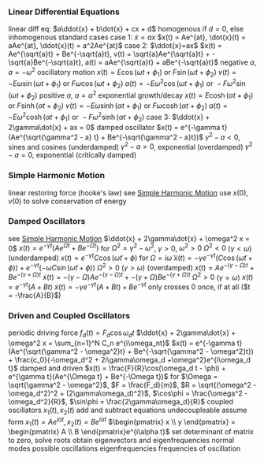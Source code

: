 ### Linear Differential Equations
linear diff eq: $a\ddot{x} + b\dot{x} + cx + d$
	homogenous if $d = 0$, else inhomogenous
standard cases
	case 1: $\dot{x} = ax$
		$x(t) = Ae^{at}, \dot{x}(t) = aAe^{at}, \ddot{x}(t) = a^2Ae^{at}$
	case 2: $\ddot{x}=ax$
	$x(t) = Ae^{\sqrt{a}t} + Be^{-\sqrt{a}t}, v(t) = \sqrt{a}Ae^{\sqrt{a}t} + -\sqrt{a}Be^{-\sqrt{a}t}, a(t) = aAe^{\sqrt{a}t} + aBe^{-\sqrt{a}t}$
		negative $a$, $a= -\omega^2$
			oscillatory motion
			$x(t) = E\cos(\omega t + \phi_1) \text{ or } F\sin(\omega t + \phi_2)$
			$v(t) = -E\omega\sin(\omega t + \phi_1) \text{ or } F\omega\cos(\omega t + \phi_2)$
			$a(t) = -E\omega^2\cos(\omega t + \phi_1) \text{ or } -F\omega^2\sin(\omega t + \phi_2)$
		positive $a$, $a = \alpha^2$
			exponential growth/decay
			$x(t) = E\cosh(\alpha t + \phi_1) \text{ or } F\sinh(\alpha t + \phi_2)$
			$v(t) = -E\omega\sinh(\alpha t + \phi_1) \text{ or } F\omega\cosh(\alpha t + \phi_2)$
			$a(t) = -E\omega^2\cosh(\alpha t + \phi_1) \text{ or } -F\omega^2\sinh(\alpha t + \phi_2)$
	case 3: $\ddot{x} + 2\gamma\dot{x} + ax = 0$
		damped oscillator
		$x(t) = e^{-\gamma t}(Ae^{\sqrt{\gamma^2 - a} t} + Be^{-\sqrt{\gamma^2 - a}t})$
		$\gamma^2 - a < 0$, sines and cosines (underdamped)
		$\gamma^2 - a > 0$, exponential (overdamped)
		$\gamma^2 - a = 0$, exponential (critically damped)
### Simple Harmonic Motion
linear restoring force (hooke's law)
	see [Simple Harmonic Motion](Small%20Oscillations.md#Simple%20Harmonic%20Motion)
use $x(0)$, $v(0)$ to solve
conservation of energy
### Damped Oscillators
see [Simple Harmonic Motion](Small%20Oscillations.md#Damping%20and%20Resonance)
$\ddot{x} + 2\gamma\dot{x} + \omega^2 x = 0$
	$x(t) = e^{-\gamma t}(Ae^{\Omega t} + Be^{-\Omega t})$ for $\Omega^2 = \gamma^2 - \omega^2$, $\gamma > 0$, $\omega^2 > 0$
	$\Omega^2 < 0$ ($\gamma < \omega$) (underdamped)
		$x(t) = e^{-\gamma t}C\cos(\tilde{\omega} t + \phi)$ for $\Omega = i\tilde{\omega}$
		$\dot{x}(t) = -\gamma e^{-\gamma t}(C\cos(\tilde{\omega}t + \phi)) + e^{-\gamma t}(-\tilde{\omega} C\sin(\tilde{\omega}t + \phi))$
	$\Omega^2 > 0$ ($\gamma > \omega$) (overdamped)
		$x(t) = Ae^{-(\gamma - \Omega)t} + Be^{-(\gamma + \Omega)t}$
		$\dot{x}(t) = -(\gamma - \Omega)Ae^{-(\gamma - \Omega)t} + -(\gamma + \Omega)Be^{-(\gamma + \Omega)t}$
	$\Omega^2 > 0$ ($\gamma = \omega$)
		$x(t) = e^{-\gamma t}(A + Bt)$
		$\dot{x}(t) = -\gamma e^{-\gamma t}(A + Bt) + Be^{-\gamma t}$
		only crosses $0$ once, if at all ($t = -\frac{A}{B}$)
### Driven and Coupled Oscillators
periodic driving force $f_d(t) = F_d\cos\omega_d t$
$\ddot{x} + 2\gamma\dot{x} + \omega^2 x = \sum_{n=1}^N C_n e^{i\omega_nt}$
	$x(t) = e^{-\gamma t}(Ae^{\sqrt{\gamma^2 - \omega^2}t} + Be^{-\sqrt{\gamma^2 - \omega^2}t}) + \frac{c_0}{-\omega_d^2 + 2i\gamma\omega_d +\omega^2}e^{i\omega_d t}$
damped and driven
	$x(t) = \frac{F}{R}\cos(\omega_d t - \phi) + e^{\gamma t}(Ae^{\Omega t} + Be^{-\Omega t})$ for $\Omega = \sqrt{\gamma^2 - \omega^2}$, $F = \frac{F_d}{m}$, $R = \sqrt{(\omega^2 - \omega_d^2)^2 + (2\gamma\omega_d)^2}$, $\cos\phi = \frac{\omega^2 - \omega_d^2}{R}$, $\sin\phi = \frac{2\gamma\omega_d}{R}$
coupled oscillators
	$x_1(t), x_2(t)$
	add and subtract equations
	undecoupleable
		assume form $x_1(t) = Ae^{i\alpha t}, x_2(t) = Be^{i\alpha t}$
		$\begin{pmatrix} x \\ y \end{pmatrix} = \begin{pmatrix} A \\ B \end{pmatrix}e^{i\alpha t}$
		set determinant of matrix to zero, solve roots
		obtain eigenvectors and eigenfrequencies
	normal modes
		possible oscillations
		eigenfrequencies
			frequencies of oscillation